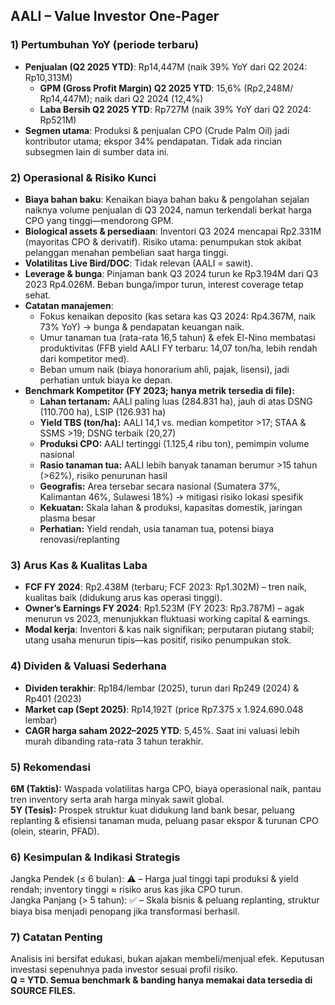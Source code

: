 ## AALI – Value Investor One-Pager

### 1) Pertumbuhan YoY (periode terbaru)
- **Penjualan (Q2 2025 YTD)**: Rp14,447M (naik 39% YoY dari Q2 2024: Rp10,313M)
    - **GPM (Gross Profit Margin) Q2 2025 YTD**: 15,6% (Rp2,248M/ Rp14,447M); naik dari Q2 2024 (12,4%)
    - **Laba Bersih Q2 2025 YTD**: Rp727M (naik 39% YoY dari Q2 2024: Rp521M)
- **Segmen utama**: Produksi & penjualan CPO (Crude Palm Oil) jadi kontributor utama; ekspor 34% pendapatan. Tidak ada rincian subsegmen lain di sumber data ini.

### 2) Operasional & Risiko Kunci
- **Biaya bahan baku**: Kenaikan biaya bahan baku & pengolahan sejalan naiknya volume penjualan di Q3 2024, namun terkendali berkat harga CPO yang tinggi—mendorong GPM.
- **Biological assets & persediaan**: Inventori Q3 2024 mencapai Rp2.331M (mayoritas CPO & derivatif). Risiko utama: penumpukan stok akibat pelanggan menahan pembelian saat harga tinggi.
- **Volatilitas Live Bird/DOC**: Tidak relevan (AALI = sawit).
- **Leverage & bunga**: Pinjaman bank Q3 2024 turun ke Rp3.194M dari Q3 2023 Rp4.026M. Beban bunga/impor turun, interest coverage tetap sehat.
- **Catatan manajemen**:
    - Fokus kenaikan deposito (kas setara kas Q3 2024: Rp4.367M, naik 73% YoY) → bunga & pendapatan keuangan naik.
    - Umur tanaman tua (rata-rata 16,5 tahun) & efek El-Nino membatasi produktivitas (FFB yield AALI FY terbaru: 14,07 ton/ha, lebih rendah dari kompetitor med).
    - Beban umum naik (biaya honorarium ahli, pajak, lisensi), jadi perhatian untuk biaya ke depan.
- **Benchmark Kompetitor (FY 2023; hanya metrik tersedia di file):**
    - **Lahan tertanam:** AALI paling luas (284.831 ha), jauh di atas DSNG (110.700 ha), LSIP (126.931 ha)
    - **Yield TBS (ton/ha):** AALI 14,1 vs. median kompetitor >17; STAA & SSMS >19; DSNG terbaik (20,27)
    - **Produksi CPO:** AALI tertinggi (1.125,4 ribu ton), pemimpin volume nasional
    - **Rasio tanaman tua:** AALI lebih banyak tanaman berumur >15 tahun (>62%), risiko penurunan hasil
    - **Geografis:** Area tersebar secara nasional (Sumatera 37%, Kalimantan 46%, Sulawesi 18%) → mitigasi risiko lokasi spesifik
    - **Kekuatan:** Skala lahan & produksi, kapasitas domestik, jaringan plasma besar
    - **Perhatian:** Yield rendah, usia tanaman tua, potensi biaya renovasi/replanting

### 3) Arus Kas & Kualitas Laba
- **FCF FY 2024**: Rp2.438M (terbaru; FCF 2023: Rp1.302M) – tren naik, kualitas baik (didukung arus kas operasi tinggi).
- **Owner’s Earnings FY 2024**: Rp1.523M (FY 2023: Rp3.787M) – agak menurun vs 2023, menunjukkan fluktuasi working capital & earnings.
- **Modal kerja**: Inventori & kas naik signifikan; perputaran piutang stabil; utang usaha menurun tipis—kas positif, risiko penumpukan stok.

### 4) Dividen & Valuasi Sederhana
- **Dividen terakhir**: Rp184/lembar (2025), turun dari Rp249 (2024) & Rp401 (2023)
- **Market cap (Sept 2025)**: Rp14,192T (price Rp7.375 x 1.924.690.048 lembar)
- **CAGR harga saham 2022–2025 YTD**: 5,45%. Saat ini valuasi lebih murah dibanding rata-rata 3 tahun terakhir.

### 5) Rekomendasi
**6M (Taktis):** Waspada volatilitas harga CPO, biaya operasional naik, pantau tren inventory serta arah harga minyak sawit global.  
**5Y (Tesis):** Prospek struktur kuat didukung land bank besar, peluang replanting & efisiensi tanaman muda, peluang pasar ekspor & turunan CPO (olein, stearin, PFAD).

### 6) Kesimpulan & Indikasi Strategis
Jangka Pendek (≤ 6 bulan): ⚠️ – Harga jual tinggi tapi produksi & yield rendah; inventory tinggi ≈ risiko arus kas jika CPO turun.  
Jangka Panjang (> 5 tahun): ✅ – Skala bisnis & peluang replanting, struktur biaya bisa menjadi penopang jika transformasi berhasil.

### 7) Catatan Penting
Analisis ini bersifat edukasi, bukan ajakan membeli/menjual efek. Keputusan investasi sepenuhnya pada investor sesuai profil risiko.  
**Q = YTD. Semua benchmark & banding hanya memakai data tersedia di SOURCE FILES.**